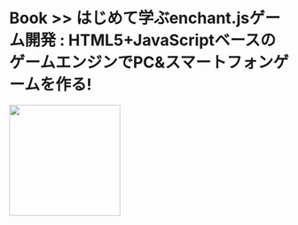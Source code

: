 # Book >> はじめて学ぶenchant.jsゲーム開発 : HTML5+JavaScriptベースのゲームエンジンでPC&スマートフォンゲームを作る!

<img src="https://cover.openbd.jp/9784863541207.jpg" style="width: 200px"/>
